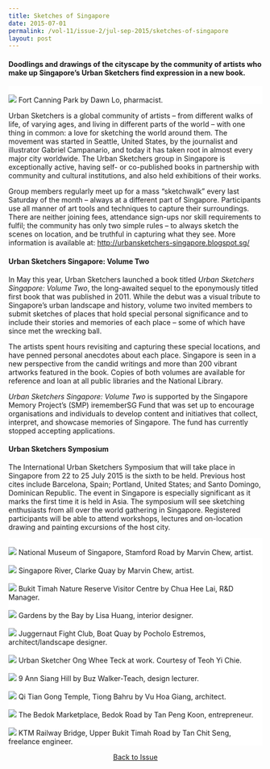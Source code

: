 ```yaml
---
title: Sketches of Singapore
date: 2015-07-01
permalink: /vol-11/issue-2/jul-sep-2015/sketches-of-singapore
layout: post
---
```

#### Doodlings and drawings of the cityscape by the community of artists who make up Singapore’s Urban Sketchers find expression in a new book.

<div style="background-color: white;">
<br/>
<img src="/images/vol-11-issue-2/sketches/fort_canning_park.jpg">
Fort Canning Park by Dawn Lo, pharmacist.
</div>

Urban Sketchers is a global community of artists – from different walks of life, of varying ages, and living in different parts of the world – with one thing in common: a love for sketching the world around them. The movement was started in Seattle, United States, by the journalist and illustrator Gabriel Campanario, and today it has taken root in almost every major city worldwide. The Urban Sketchers group in Singapore is exceptionally active, having self- or co-published books in partnership with community and cultural institutions, and also held exhibitions of their works.

Group members regularly meet up for a mass “sketchwalk” every last Saturday of the month – always at a different part of Singapore. Participants use all manner of art tools and techniques to capture their surroundings. There are neither joining fees, attendance sign-ups nor skill requirements to fulfil; the community has only two simple rules – to always sketch the scenes on location, and be truthful in capturing what they see. More information is available at: http://urbansketchers-singapore.blogspot.sg/

#### **Urban Sketchers Singapore: Volume Two**

In May this year, Urban Sketchers launched a book titled <i>Urban Sketchers Singapore: Volume Two</i>, the long-awaited sequel to the eponymously titled first book that was published in 2011. While the debut was a visual tribute to Singapore’s urban landscape and history, volume two invited members to submit sketches of places that hold special personal significance and to include their stories and memories of each place – some of which have since met the wrecking ball.

The artists spent hours revisiting and capturing these special locations, and have penned personal anecdotes about each place. Singapore is seen in a new perspective from the candid writings and more than 200 vibrant artworks featured in the book. Copies of both volumes are available for reference and loan at all public libraries and the National Library.

<i>Urban Sketchers Singapore: Volume Two</i> is supported by the Singapore Memory Project’s (SMP) irememberSG Fund that was set up to encourage organisations and individuals to develop content and initiatives that collect, interpret, and showcase memories of Singapore. The fund has currently stopped accepting applications.

#### **Urban Sketchers Symposium**

The International Urban Sketchers Symposium that will take place in Singapore from 22 to 25 July 2015 is the sixth to be held. Previous host cites include Barcelona, Spain; Portland, United States; and Santo Domingo, Dominican Republic. The event in Singapore is especially significant as it marks the first time it is held in Asia. The symposium will see sketching enthusiasts from all over the world gathering in Singapore. Registered participants will be able to attend workshops, lectures and on-location drawing and painting excursions of the host city.

<div style="background-color: white;">
<br/>
<img src="/images/vol-11-issue-2/sketches/National_Museum.jpg">
National Museum of Singapore, Stamford Road by Marvin Chew, artist.
</div>

<div style="background-color: white;">
<br/>
<img src="/images/vol-11-issue-2/sketches/Singapore_River.jpg">
Singapore River, Clarke Quay by Marvin Chew, artist.
</div>

<div style="background-color: white;">
<br/>
<img src="/images/vol-11-issue-2/sketches/Nature_Reserve_Visitor_Centre.jpg">
Bukit Timah Nature Reserve Visitor Centre by Chua Hee Lai, R&D Manager.
</div>

<div style="background-color: white;">
<br/>
<img src="/images/vol-11-issue-2/sketches/gardens.jpg">
Gardens by the Bay by Lisa Huang, interior designer.
</div>

<div style="background-color: white;">
<br/>
<img src="/images/vol-11-issue-2/sketches/Juggernaut_Fight_Club.jpg">
Juggernaut Fight Club, Boat Quay by Pocholo Estremos, architect/landscape designer.
</div>

<div style="background-color: white;">
<br/>
<img src="/images/vol-11-issue-2/sketches/Urban_Sketcher.jpg">
Urban Sketcher Ong Whee Teck at work. Courtesy of Teoh Yi Chie.
</div>

<div style="background-color: white;">
<br/>
<img src="/images/vol-11-issue-2/sketches/9_Ann_Siang_Hill.jpg">
9 Ann Siang Hill by Buz Walker-Teach, design lecturer.
</div>

<div style="background-color: white;">
<br/>
<img src="/images/vol-11-issue-2/sketches/Qi_Tian_Gong.jpg">
Qi Tian Gong Temple, Tiong Bahru by Vu Hoa Giang, architect.
</div>

<div style="background-color: white;">
<br/>
<img src="/images/vol-11-issue-2/sketches/Bedok_Marketplace.jpg">
The Bedok Marketplace, Bedok Road by Tan Peng Koon, entrepreneur.
</div>

<div style="background-color: white;">
<br/>
<img src="/images/vol-11-issue-2/sketches/KTM_Railway_Bridge.jpg">
KTM Railway Bridge, Upper Bukit Timah Road by Tan Chit Seng, freelance engineer.
</div>

<a href="https://nlb-ba-staging.netlify.app/vol-11/issue-2/jul-sep-2015/"><center>Back to Issue</center></a>